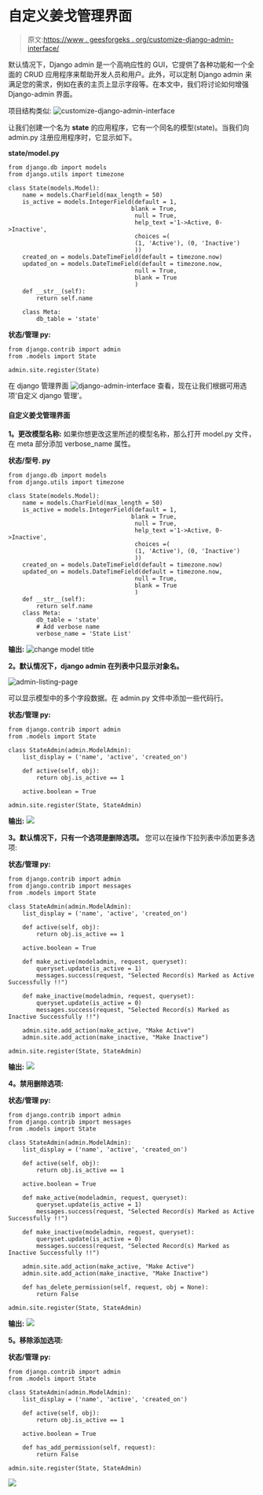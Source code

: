 # 自定义姜戈管理界面

> 原文:[https://www . geesforgeks . org/customize-django-admin-interface/](https://www.geeksforgeeks.org/customize-django-admin-interface/)

默认情况下，Django admin 是一个高响应性的 GUI，它提供了各种功能和一个全面的 CRUD 应用程序来帮助开发人员和用户。此外，可以定制 Django admin 来满足您的需求，例如在表的主页上显示字段等。在本文中，我们将讨论如何增强 Django-admin 界面。

项目结构类似:
![customize-django-admin-interface](img/34e310a66a8cb04d4ca4e90aac10f52f.png)

让我们创建一个名为 **state** 的应用程序，它有一个同名的模型(state)。当我们向 admin.py 注册应用程序时，它显示如下。

**state/model.py**

```
from django.db import models
from django.utils import timezone

class State(models.Model):
    name = models.CharField(max_length = 50)
    is_active = models.IntegerField(default = 1,
                                   blank = True,
                                    null = True,
                                    help_text ='1->Active, 0->Inactive', 
                                    choices =(
                                    (1, 'Active'), (0, 'Inactive')
                                    ))
    created_on = models.DateTimeField(default = timezone.now)
    updated_on = models.DateTimeField(default = timezone.now,
                                    null = True, 
                                    blank = True
                                    )
    def __str__(self):
        return self.name

    class Meta:
        db_table = 'state'
```

**状态/管理 py:**

```
from django.contrib import admin
from .models import State

admin.site.register(State)
```

在 django 管理界面
![django-admin-interface](img/3c3d08583a68074c2a987e97eb971a6b.png)
查看，现在让我们根据可用选项‘自定义 django 管理’。

#### 自定义姜戈管理界面

**1。更改模型名称:**
如果你想更改这里所述的模型名称，那么打开 model.py 文件，在 meta 部分添加 verbose_name 属性。

**状态/型号. py**

```
from django.db import models
from django.utils import timezone

class State(models.Model):
    name = models.CharField(max_length = 50)
    is_active = models.IntegerField(default = 1,
                                   blank = True,
                                    null = True,
                                    help_text ='1->Active, 0->Inactive', 
                                    choices =(
                                    (1, 'Active'), (0, 'Inactive')
                                    ))
    created_on = models.DateTimeField(default = timezone.now)
    updated_on = models.DateTimeField(default = timezone.now,
                                    null = True, 
                                    blank = True
                                    )
    def __str__(self):
        return self.name
    class Meta:
        db_table = 'state'
        # Add verbose name
        verbose_name = 'State List'
```

**输出:**
![change model title](img/cb1bc7a0afa52b08257647639436f2dc.png)

**2。默认情况下，django admin 在列表中只显示对象名。**

![admin-listing-page](img/bdab10d2bf8729063050e778d0dfa6b7.png)

可以显示模型中的多个字段数据。在 admin.py 文件中添加一些代码行。

**状态/管理 py:**

```
from django.contrib import admin
from .models import State

class StateAdmin(admin.ModelAdmin):
    list_display = ('name', 'active', 'created_on')

    def active(self, obj):
        return obj.is_active == 1

    active.boolean = True

admin.site.register(State, StateAdmin)
```

**输出:**
![](img/2923f381b00a9ca36004741f73031c7d.png)

**3。默认情况下，只有一个选项是删除选项。**
您可以在操作下拉列表中添加更多选项:

**状态/管理 py:**

```
from django.contrib import admin
from django.contrib import messages
from .models import State

class StateAdmin(admin.ModelAdmin):
    list_display = ('name', 'active', 'created_on')

    def active(self, obj):
        return obj.is_active == 1

    active.boolean = True

    def make_active(modeladmin, request, queryset):
        queryset.update(is_active = 1)
        messages.success(request, "Selected Record(s) Marked as Active Successfully !!")

    def make_inactive(modeladmin, request, queryset):
        queryset.update(is_active = 0)
        messages.success(request, "Selected Record(s) Marked as Inactive Successfully !!")

    admin.site.add_action(make_active, "Make Active")
    admin.site.add_action(make_inactive, "Make Inactive")

admin.site.register(State, StateAdmin)
```

**输出:**
![](img/d098abb2740ab0aca2e153f150660215.png)

**4。禁用删除选项:**

**状态/管理 py:**

```
from django.contrib import admin
from django.contrib import messages
from .models import State

class StateAdmin(admin.ModelAdmin):
    list_display = ('name', 'active', 'created_on')

    def active(self, obj):
        return obj.is_active == 1

    active.boolean = True

    def make_active(modeladmin, request, queryset):
        queryset.update(is_active = 1)
        messages.success(request, "Selected Record(s) Marked as Active Successfully !!")

    def make_inactive(modeladmin, request, queryset):
        queryset.update(is_active = 0)
        messages.success(request, "Selected Record(s) Marked as Inactive Successfully !!")

    admin.site.add_action(make_active, "Make Active")
    admin.site.add_action(make_inactive, "Make Inactive")

    def has_delete_permission(self, request, obj = None):
        return False

admin.site.register(State, StateAdmin)
```

**输出:**
![](img/46473560f528595434eb974cd2dd934e.png)

**5。移除添加选项:**

**状态/管理 py:**

```
from django.contrib import admin
from .models import State

class StateAdmin(admin.ModelAdmin):
    list_display = ('name', 'active', 'created_on')

    def active(self, obj):
        return obj.is_active == 1

    active.boolean = True

    def has_add_permission(self, request):
        return False

admin.site.register(State, StateAdmin)
```

![](img/999dab4ee75bb196f73e2f559e32d3f3.png)